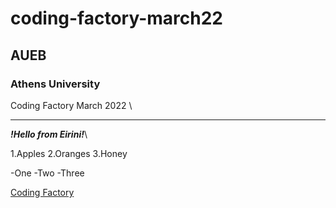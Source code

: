 # coding-factory-march22
## AUEB
### Athens University 
Coding Factory March 2022 \

---


***!Hello from Eirini!***\

1.Apples
2.Oranges
3.Honey

-One
-Two
-Three

[Coding Factory](https://codingfactory.aueb.gr/)
